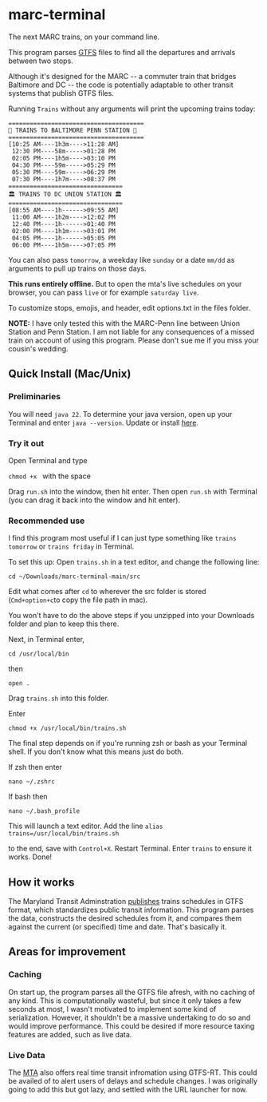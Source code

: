 # marc-terminal
The next MARC trains, on your command line.

This program parses [GTFS](https://gtfs.org/) files to find all the departures and arrivals between two stops.

Although it's designed for the MARC -- a commuter train that bridges Baltimore and DC -- the code is potentially adaptable to other transit systems that publish GTFS files.

Running `Trains` without any arguments will print the upcoming trains today:
```
======================================
🦀 TRAINS TO BALTIMORE PENN STATION 🦀
======================================
[10:25 AM----1h3m---->11:28 AM]
 12:30 PM----58m----->01:28 PM
 02:05 PM----1h5m---->03:10 PM
 04:30 PM----59m----->05:29 PM
 05:30 PM----59m----->06:29 PM
 07:30 PM----1h7m---->08:37 PM
================================
🏛 TRAINS TO DC UNION STATION 🏛
================================
[08:55 AM----1h------>09:55 AM]
 11:00 AM----1h2m---->12:02 PM
 12:40 PM----1h------>01:40 PM
 02:00 PM----1h1m---->03:01 PM
 04:05 PM----1h------>05:05 PM
 06:00 PM----1h5m---->07:05 PM
```
You can also pass `tomorrow`, a weekday like `sunday` or a date `mm/dd` as arguments to pull up trains on those days.

**This runs entirely offline.** But to open the mta's live schedules on your browser, you can pass `live` or for example `saturday live`.

To customize stops, emojis, and header, edit options.txt in the files folder.

**NOTE:** I have only tested this with the MARC-Penn line between Union Station and Penn Station. I am not liable for any consequences of a missed train on account of using this program. Please don't sue me if you miss your cousin's wedding.

## Quick Install (Mac/Unix)

### Preliminaries

You will need `java 22`. To determine your java version, open up your Terminal and enter `java --version`. Update or install [here](https://www.oracle.com/java/technologies/downloads/).

### Try it out

Open Terminal and type

`chmod +x ` with the space

Drag `run.sh` into the window, then hit enter. Then open `run.sh` with Terminal (you can drag it back into the window and hit enter).

### Recommended use

I find this program most useful if I can just type something like `trains tomorrow` or `trains friday` in Terminal.

To set this up:
Open `trains.sh` in a text editor, and change the following line:

```cd ~/Downloads/marc-terminal-main/src```

Edit what comes after `cd` to wherever the src folder is stored (`Cmd+option+c`to copy the file path in mac).

You won't have to do the above steps if you unzipped into your Downloads folder and plan to keep this there.

Next, in Terminal enter,

`cd /usr/local/bin`

then

`open .`

Drag `trains.sh` into this folder.

Enter

`chmod +x /usr/local/bin/trains.sh`

The final step depends on if you're running zsh or bash as your Terminal shell. If you don't know what this means just do both.

If zsh then enter

`nano ~/.zshrc`

If bash then

`nano ~/.bash_profile`

This will launch a text editor. Add the line 
`alias trains=/usr/local/bin/trains.sh`

to the end, save with `Control+X`. Restart Terminal. Enter `trains` to ensure it works. Done!

## How it works

The Maryland Transit Adminstration [publishes](https://www.mta.maryland.gov/developer-resources) trains schedules in GTFS format, which standardizes public transit information. This program parses the data, constructs the desired schedules from it, and compares them against the current (or specified) time and date. That's basically it.

## Areas for improvement
### Caching
On start up, the program parses all the GTFS file afresh, with no caching of any kind. This is computationally wasteful, but since it only takes a few seconds at most, I wasn't motivated to implement some kind of serialization. However, it shouldn't be a massive undertaking to do so and would improve performance. This could be desired if more resource taxing features are added, such as live data.

### Live Data
The [MTA](https://www.mta.maryland.gov/developer-resources) also offers real time transit infromation using GTFS-RT. This could be availed of to alert users of delays and schedule changes. I was originally going to add this but got lazy, and settled with the URL launcher for now.
